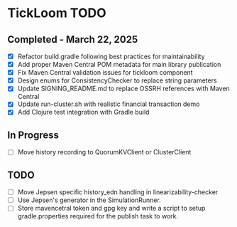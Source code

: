 # TickLoom TODO

## Completed - March 22, 2025

- [x] Refactor build.gradle following best practices for maintainability
- [x] Add proper Maven Central POM metadata for main library publication  
- [x] Fix Maven Central validation issues for tickloom component
- [x] Design enums for ConsistencyChecker to replace string parameters
- [x] Update SIGNING_README.md to replace OSSRH references with Maven Central
- [x] Update run-cluster.sh with realistic financial transaction demo
- [x] Add Clojure test integration with Gradle build

## In Progress
- [ ] Move history recording to QuorumKVClient or ClusterClient
## TODO
- [ ] Move Jepsen specific history_edn handling in linearizability-checker
- [ ] Use Jepsen's generator in the SimulationRunner.
- [ ] Store mavencetral token and gpg key and write a script to setup gradle.properties required for the publish task to work.
